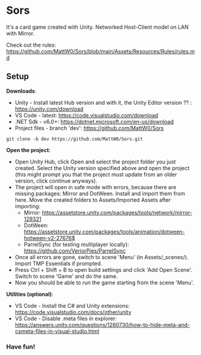 # Sors

It's a card game created with Unity. Networked Host-Client model on LAN with Mirror.

Check out the rules: https://github.com/MattW0/Sors/blob/main/Assets/Resources/Rules/rules.md

## Setup

**Downloads**:
* Unity - Install latest Hub version and with it, the Unity Editor version ?? : https://unity.com/download
* VS Code - latest: https://code.visualstudio.com/download 
* .NET Sdk - v6.0+: https://dotnet.microsoft.com/en-us/download
* Project files - branch 'dev': https://github.com/MattW0/Sors
~~~
git clone -b dev https://github.com/MattW0/Sors.git
~~~

**Open the project**:
* Open Unity Hub, click Open and select the project folder you just created. Select the Unity version specified above and open the project (this might prompt you that the project must update from an older version, click continue anyways).
* The project will open in safe mode with errors, because there are missing packages: Mirror and DotWeen. Install and import them from here. Move the created folders to Assets/Imported Assets after importing:
    * Mirror: https://assetstore.unity.com/packages/tools/network/mirror-129321
    * DotWeen: https://assetstore.unity.com/packages/tools/animation/dotween-hotween-v2-27676$
    * ParrelSync (for testing multiplayer locally): https://github.com/VeriorPies/ParrelSync
* Once all errors are gone, switch to scene 'Menu' (in Assets/_scenes/). Import TMP Essentials if prompted.
* Press Ctrl + Shift + B to open build settings and click 'Add Open Scene'. Switch to scene 'Game' and do the same.
* Now you should be able to run the game starting from the scene 'Menu'.

**Utilities (optional)**:
* VS Code - Install the C# and Unity extensions: https://code.visualstudio.com/docs/other/unity
* VS Code - Disable .meta files in explorer: https://answers.unity.com/questions/1260730/how-to-hide-meta-and-csmeta-files-in-visual-studio.html


### Have fun!

